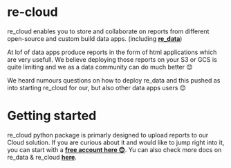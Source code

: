 # re-cloud

re_cloud enables you to store and collaborate on reports from different open-source and custom build data apps. (including **[re_data](https://github.com/re-data/re-data)**)

At lof of data apps produce reports in the form of html applications which are very usefull. We believe deploying those reports on your S3 or GCS is quite limiting and we as a data community can do much better 😊 

We heard numours questions on how to deploy re_data and this pushed as into starting re_cloud for our, but also other data apps users 😊

# Getting started

re_cloud python package is primarly designed to upload reports to our Cloud solution. If you are curious about it and would like to jump right into it, you can start with a **[free account here 😊](https://cloud.getre.io/#/register)**. Yu can also check more docs on re_data & re_cloud **[here](https://docs.getre.io/)**.




